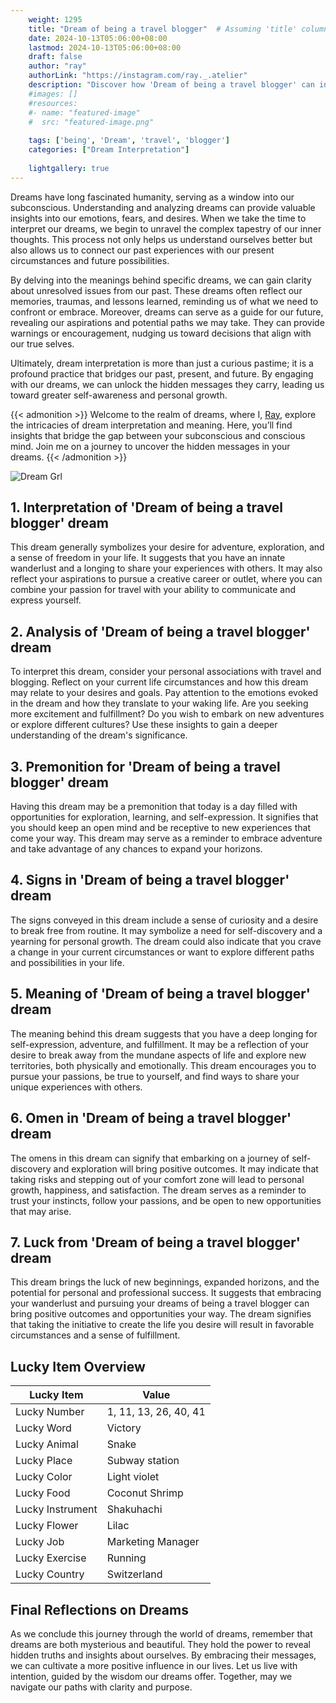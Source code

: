 ```yaml
---
    weight: 1295
    title: "Dream of being a travel blogger"  # Assuming 'title' column exists
    date: 2024-10-13T05:06:00+08:00
    lastmod: 2024-10-13T05:06:00+08:00
    draft: false
    author: "ray"
    authorLink: "https://instagram.com/ray._.atelier"
    description: "Discover how 'Dream of being a travel blogger' can interpret your future and uncover its significant meanings in your life."
    #images: []
    #resources:
    #- name: "featured-image"
    #  src: "featured-image.png"
    
    tags: ['being', 'Dream', 'travel', 'blogger']
    categories: ["Dream Interpretation"]
    
    lightgallery: true
---
```

    
Dreams have long fascinated humanity, serving as a window into our subconscious. Understanding and analyzing dreams can provide valuable insights into our emotions, fears, and desires. When we take the time to interpret our dreams, we begin to unravel the complex tapestry of our inner thoughts. This process not only helps us understand ourselves better but also allows us to connect our past experiences with our present circumstances and future possibilities.

By delving into the meanings behind specific dreams, we can gain clarity about unresolved issues from our past. These dreams often reflect our memories, traumas, and lessons learned, reminding us of what we need to confront or embrace. Moreover, dreams can serve as a guide for our future, revealing our aspirations and potential paths we may take. They can provide warnings or encouragement, nudging us toward decisions that align with our true selves.

Ultimately, dream interpretation is more than just a curious pastime; it is a profound practice that bridges our past, present, and future. By engaging with our dreams, we can unlock the hidden messages they carry, leading us toward greater self-awareness and personal growth.

{{< admonition >}}
Welcome to the realm of dreams, where I, [Ray](https://instagram.com/ray._.atelier), explore the intricacies of dream interpretation and meaning. Here, you’ll find insights that bridge the gap between your subconscious and conscious mind. Join me on a journey to uncover the hidden messages in your dreams.
{{< /admonition >}}

![Dream Grl](https://cdn.pixabay.com/photo/2017/11/02/03/35/gothic-2910057_1280.jpg "Dream Grl")

## 1. Interpretation of 'Dream of being a travel blogger' dream
 This dream generally symbolizes your desire for adventure, exploration, and a sense of freedom in your life. It suggests that you have an innate wanderlust and a longing to share your experiences with others. It may also reflect your aspirations to pursue a creative career or outlet, where you can combine your passion for travel with your ability to communicate and express yourself.

## 2. Analysis of 'Dream of being a travel blogger' dream
 To interpret this dream, consider your personal associations with travel and blogging. Reflect on your current life circumstances and how this dream may relate to your desires and goals. Pay attention to the emotions evoked in the dream and how they translate to your waking life. Are you seeking more excitement and fulfillment? Do you wish to embark on new adventures or explore different cultures? Use these insights to gain a deeper understanding of the dream's significance.

## 3. Premonition for 'Dream of being a travel blogger' dream
 Having this dream may be a premonition that today is a day filled with opportunities for exploration, learning, and self-expression. It signifies that you should keep an open mind and be receptive to new experiences that come your way. This dream may serve as a reminder to embrace adventure and take advantage of any chances to expand your horizons.

## 4. Signs in 'Dream of being a travel blogger' dream
 The signs conveyed in this dream include a sense of curiosity and a desire to break free from routine. It may symbolize a need for self-discovery and a yearning for personal growth. The dream could also indicate that you crave a change in your current circumstances or want to explore different paths and possibilities in your life.

## 5. Meaning of 'Dream of being a travel blogger' dream
 The meaning behind this dream suggests that you have a deep longing for self-expression, adventure, and fulfillment. It may be a reflection of your desire to break away from the mundane aspects of life and explore new territories, both physically and emotionally. This dream encourages you to pursue your passions, be true to yourself, and find ways to share your unique experiences with others.

## 6. Omen in 'Dream of being a travel blogger' dream
 The omens in this dream can signify that embarking on a journey of self-discovery and exploration will bring positive outcomes. It may indicate that taking risks and stepping out of your comfort zone will lead to personal growth, happiness, and satisfaction. The dream serves as a reminder to trust your instincts, follow your passions, and be open to new opportunities that may arise.

## 7. Luck from 'Dream of being a travel blogger' dream
 This dream brings the luck of new beginnings, expanded horizons, and the potential for personal and professional success. It suggests that embracing your wanderlust and pursuing your dreams of being a travel blogger can bring positive outcomes and opportunities your way. The dream signifies that taking the initiative to create the life you desire will result in favorable circumstances and a sense of fulfillment.

## Lucky Item Overview
| Lucky Item          | Value              |
|---------------|--------------------|
| Lucky Number        | 1, 11, 13, 26, 40, 41  |
| Lucky Word          | Victory |
| Lucky Animal        | Snake |
| Lucky Place         | Subway station     |
| Lucky Color         | Light violet     |
| Lucky Food          | Coconut Shrimp      |
| Lucky Instrument    | Shakuhachi |
| Lucky Flower        | Lilac    |
| Lucky Job           | Marketing Manager       |
| Lucky Exercise      | Running  |
| Lucky Country       | Switzerland    |


##  Final Reflections on Dreams

As we conclude this journey through the world of dreams, remember that dreams are both mysterious and beautiful. They hold the power to reveal hidden truths and insights about ourselves. By embracing their messages, we can cultivate a more positive influence in our lives. Let us live with intention, guided by the wisdom our dreams offer. Together, may we navigate our paths with clarity and purpose.
